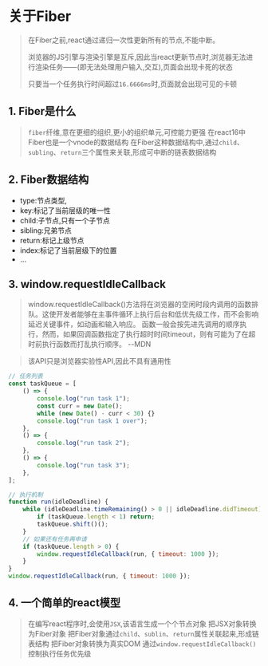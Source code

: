 # 关于Fiber

> 在Fiber之前,react通过递归一次性更新所有的节点,不能中断。
>
> 浏览器的JS引擎与渲染引擎是互斥,因此当react更新节点时,浏览器无法进行渲染任务——(即无法处理用户输入,交互),页面会出现卡死的状态
>
> 只要当一个任务执行时间超过`16.6666ms`时,页面就会出现可见的卡顿

## 1. Fiber是什么

> `fiber`纤维,意在更细的组织,更小的组织单元,可控能力更强
> 在react16中Fiber也是一个vnode的数据结构
> 在Fiber这种数据结构中,通过`child`、`subling`、`return`三个属性来关联,形成可中断的链表数据结构

## 2. Fiber数据结构

 - type:节点类型,
 - key:标记了当前层级的唯一性
 - child:子节点,只有一个子节点
 - sibling:兄弟节点
 - return:标记上级节点
 - index:标记了当前层级下的位置
 - ...


## 3. window.requestIdleCallback

> window.requestIdleCallback()方法将在浏览器的空闲时段内调用的函数排队。这使开发者能够在主事件循环上执行后台和低优先级工作，而不会影响延迟关键事件，如动画和输入响应。 函数一般会按先进先调用的顺序执行，然而，如果回调函数指定了执行超时时间timeout，则有可能为了在超时前执行函数而打乱执行顺序。 --MDN

> 该API只是浏览器实验性API,因此不具有通用性

```js
// 任务列表
const taskQueue = [
    () => {
        console.log("run task 1");
        const curr = new Date();
        while (new Date() - curr < 30) {}
        console.log("run task 1 over");
    },
    () => {
        console.log("run task 2");
    },
    () => {
        console.log("run task 3");
    },
];

// 执行机制
function run(idleDeadline) {
    while (idleDeadline.timeRemaining() > 0 || idleDeadline.didTimeout) {
        if (taskQueue.length < 1) return;
        taskQueue.shift()();
    }
    // 如果还有任务再申请
    if (taskQueue.length > 0) {
        window.requestIdleCallback(run, { timeout: 1000 });
    }
}
window.requestIdleCallback(run, { timeout: 1000 });

```


## 4. 一个简单的react模型

> 在编写react程序时,会使用`JSX`,该语言生成一个个节点对象
> 把JSX对象转换为Fiber对象
> 把Fiber对象通过`child`、`sublin`、`return`属性关联起来,形成链表结构
> 把Fiber对象转换为真实DOM
> 通过`window.requestIdleCallback()`控制执行任务优先级



